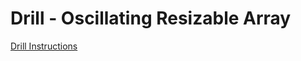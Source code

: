 # Drill - Oscillating Resizable Array

[Drill Instructions](https://github.com/MRU-CSIS-2503-202101-001/public-instructions/blob/main/drill-oscillating-resizable-array.md)